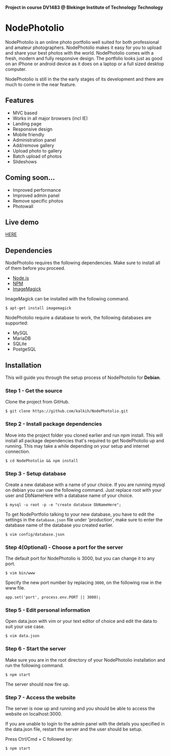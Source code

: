 **Project in course DV1483 @ Blekinge Institute of Technology Technology**

# NodePhotolio
NodePhotolio is an online photo portfolio well suited for both professional and amateur photographers. NodePhotolio makes it easy for you to upload and share your best photos with the world.
NodePhotolio comes with a fresh, modern and fully responsive design. The portfolio looks just as good on an iPhone or android device as it does on a laptop or a full sized desktop computer.

NodePhotolio is still in the the early stages of its development and there are much to come in the near feature.

## Features
* MVC based
* Works in all major browsers (incl IE)
* Landing page
* Responsive design
* Mobile friendly
* Administration panel
* Add/remove gallery
* Upload photo to gallery
* Batch upload of photos
* Slideshows

## Coming soon...
* Improved performance
* Improved admin panel
* Remove specific photos
* Photowall


## Live demo
[HERE](http://kalkih.com:3000)

## Dependencies
NodePhotolio requires the following dependencies. Make sure to install all of them before you proceed.
* [Node.js](http://nodejs.org/)
* [NPM](http://nodejs.org/)
* [ImageMagick](http://www.imagemagick.org/)

ImageMagick can be installed with the following command.
```
$ apt-get install imagemagick
```

NodePhotolio require a database to work, the following databases are supported:
* MySQL
* MariaDB
* SQLite
* PostgeSQL

## Installation
This will guide you through the setup process of NodePhotolio for **Debian**.

### Step 1 - Get the source
Clone the project from GitHub.

```
$ git clone https://github.com/kalkih/NodePhotolio.git

```

### Step 2 - Install package dependencies
Move into the project folder you cloned earlier and run npm install. This will install all package dependencies that's required to get NodePhotolio up and running.
This may take a while depending on your setup and internet connection.

```
$ cd NodePhotolio && npm install
```

### Step 3 - Setup database
Create a new database with a name of your choice. If you are running mysql on debian you can use the following command. Just replace root with your user and DbNameHere with a database name of your choice.

```
$ mysql -u root -p -e "create database DbNameHere";

```

To get NodePortfolio talking to your new database, you have to edit the settings in the `database.json` file under 'production', make sure to enter the database name of the database you created earlier.

```
$ vim config/database.json

```

### Step 4(Optional) - Choose a port for the server
The default port for NodePhotolio is 3000, but you can change it to any port.

```
$ vim bin/www

```

Specify the new port number by replacing `3000`, on the following row in the www file.

```
app.set('port', process.env.PORT || 3000);

```

### Step 5 - Edit personal information
Open data.json with vim or your text editor of choice and edit the data to suit your use case.

```
$ vim data.json

```

### Step 6 - Start the server
Make sure you are in the root directory of your NodePhotolio installation and run the following command.

```
$ npm start
```

The server should now fire up.

### Step 7 - Access the website
The server is now up and running and you should be able to access the website on localhost:3000.

If you are unable to login to the admin panel with the details you specified in the data.json file, restart the server and the  user should be setup.

Press Ctrl/Cmd + C followed by:
```
$ npm start
```
